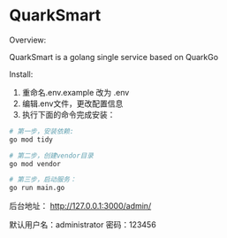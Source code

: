 # QuarkSmart

Overview:

QuarkSmart is a golang single service based on QuarkGo

Install:

1. 重命名.env.example 改为 .env 
2. 编辑.env文件，更改配置信息
3. 执行下面的命令完成安装：
``` bash
# 第一步，安装依赖:
go mod tidy

# 第二步，创建vendor目录
go mod vendor

# 第三步，启动服务：
go run main.go
```

后台地址： http://127.0.0.1:3000/admin/

默认用户名：administrator 密码：123456